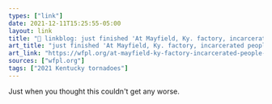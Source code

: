 ```yaml
---
types: ["link"]
date: 2021-12-11T15:25:55-05:00
layout: link
title: "🔗 linkblog: just finished 'At Mayfield, Ky. factory, incarcerated people among workers feared dead and injured – 89.3 WFPL News Louisville'"
art_title: "just finished 'At Mayfield, Ky. factory, incarcerated people among workers feared dead and injured – 89.3 WFPL News Louisville"
art_link: "https://wfpl.org/at-mayfield-ky-factory-incarcerated-people-among-workers-feared-dead-and-injured/"
sources: ["wfpl.org"]
tags: ["2021 Kentucky tornadoes"]
---
```

Just when you thought this couldn't get any worse.
